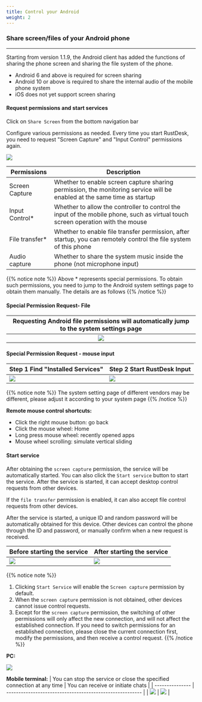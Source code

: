 ```yaml
---
title: Control your Android 
weight: 2
---
```


### Share screen/files of your Android phone
------

Starting from version 1.1.9, the Android client has added the functions of sharing the phone screen and sharing the file system of the phone.

- Android 6 and above is required for screen sharing
- Android 10 or above is required to share the internal audio of the mobile phone system
- iOS does not yet support screen sharing


#### **Request permissions and start services**

Click on `Share Screen` from the bottom navigation bar

Configure various permissions as needed. Every time you start RustDesk, you need to request "Screen Capture" and "Input Control" permissions again.

![](/docs/en/manual/mobile/images/server_page_zh.jpg?width=300px)

| Permissions     | Description                                               |
| --------------- | --------------------------------------------------------- |
| Screen Capture | Whether to enable screen capture sharing permission, the monitoring service will be enabled at the same time as startup |
| Input Control* | Whether to allow the controller to control the input of the mobile phone, such as virtual touch screen operation with the mouse |
| File transfer* | Whether to enable file transfer permission, after startup, you can remotely control the file system of this phone |
| Audio capture  | Whether to share the system music inside the phone (not microphone input) |

{{% notice note %}}
Above * represents special permissions. To obtain such permissions, you need to jump to the Android system settings page to obtain them manually. The details are as follows
{{% /notice %}}

#### **Special Permission Request- File**

| Requesting Android file permissions will automatically jump to the system settings page |
| :---------------: |
| ![](/docs/en/manual/mobile/images/get_file_zh.jpg?width=300px) |

#### **Special Permission Request - mouse input**
| Step 1 Find "Installed Services" | Step 2 Start RustDesk Input |
| --------------- | -------------------------------------------------------- |
| ![](/docs/en/manual/mobile/images/get_input1_zh.png?width=300px) | ![](/docs/en/manual/mobile/images/get_input2_zh.jpg?width=300px) |

{{% notice note %}}
The system setting page of different vendors may be different, please adjust it according to your system page
{{% /notice %}}

**Remote mouse control shortcuts:**

- Click the right mouse button: go back
- Click the mouse wheel: Home
- Long press mouse wheel: recently opened apps
- Mouse wheel scrolling: simulate vertical sliding

#### **Start service**

After obtaining the `screen capture` permission, the service will be automatically started. You can also click the `Start service` button to start the service. After the service is started, it can accept desktop control requests from other devices.

If the `file transfer` permission is enabled, it can also accept file control requests from other devices.

After the service is started, a unique ID and random password will be automatically obtained for this device. Other devices can control the phone through the ID and password, or manually confirm when a new request is received.

| Before starting the service | After starting the service |
| --------------- | -------------------------------------------------------- |
| ![](/docs/en/manual/mobile/images/server_off_zh.jpg?width=300px) | ![](/docs/en/manual/mobile/images/server_on_zh.jpg?width=300px) |

{{% notice note %}}
1. Clicking `Start Service` will enable the `Screen capture` permission by default.
2. When the `screen capture` permission is not obtained, other devices cannot issue control requests.
3. Except for the `screen capture` permission, the switching of other permissions will only affect the new connection, and will not affect the established connection. If you need to switch permissions for an established connection, please close the current connection first, modify the permissions, and then receive a control request.
{{% /notice %}}

**PC:**

![](/docs/en/manual/mobile/images/android_server_pc_side_zh.png?width=700px)

**Mobile terminal:**
| You can stop the service or close the specified connection at any time | You can receive or initiate chats |
| --------------- | -------------------------------------------------------- |
| ![](/docs/en/manual/mobile/images/android_server1_zh.jpg?width=300px) | ![](/docs/en/manual/mobile/images/android_server2_zh.jpg?width=300px) |